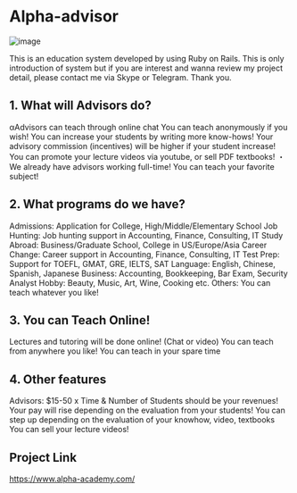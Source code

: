 # Alpha-advisor
![image](https://user-images.githubusercontent.com/104284766/191083660-185580be-2f39-4a22-a2eb-f8414c30c644.png)

This is an education system developed by using Ruby on Rails. 
This is only introduction of system but if you are interest and wanna review my project detail, please contact me via Skype or Telegram. Thank you.

## 1. What will Advisors do?
αAdvisors can teach through online chat
You can teach anonymously if you wish!
You can increase your students by writing more know-hows!
Your advisory commission (incentives) will be higher if your student increase!
You can promote your lecture videos via youtube, or sell PDF textbooks!
・We already have advisors working full-time!
You can teach your favorite subject!

## 2. What programs do we have?
Admissions: Application for College, High/Middle/Elementary School
Job Hunting: Job hunting support in Accounting, Finance, Consulting, IT 
Study Abroad:  Business/Graduate School, College in US/Europe/Asia
Career Change: Career support in Accounting, Finance, Consulting, IT 
Test Prep: Support for TOEFL, GMAT, GRE, IELTS, SAT
Language: English, Chinese, Spanish, Japanese
Business: Accounting, Bookkeeping, Bar Exam, Security Analyst
Hobby: Beauty, Music, Art, Wine, Cooking etc.
Others: You can teach whatever you like!

## 3. You can Teach Online!
Lectures and tutoring will be done online! (Chat or video)
You can teach from anywhere you like!
You can teach in your spare time

## 4. Other features
Advisors: $15-50 x Time & Number of Students should be your revenues!
Your pay will rise depending on the evaluation from your students!
You can step up depending on the evaluation of your knowhow, video, textbooks
You can sell your lecture videos!

## Project Link
https://www.alpha-academy.com/
